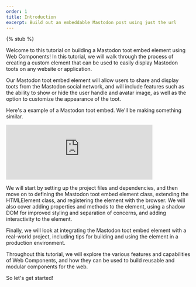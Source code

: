 ```yaml
---
order: 1
title: Introduction
excerpt: Build out an embeddable Mastodon post using just the url
---
```


{% stub %}

Welcome to this tutorial on building a Mastodon toot embed element using Web Components! In this tutorial, we will walk
through the process of creating a custom element that can be used to easily display Mastodon toots on any website or
application.

Our Mastodon toot embed element will allow users to share and display toots from the Mastodon social network, and will
include features such as the ability to show or hide the user handle and avatar image, as well as the option to
customize the appearance of the toot.

Here's a example of a Mastodon toot embed. We'll be making something similar.

<iframe src="https://fosstodon.org/@koddsson/109535622423696807/embed" class="mastodon-embed" style="max-width: 100%; border: 0" width="400" allowfullscreen="allowfullscreen"></iframe><script src="https://fosstodon.org/embed.js" async="async"></script>

We will start by setting up the project files and dependencies, and then move on to defining the Mastodon toot embed
element class, extending the HTMLElement class, and registering the element with the browser. We will also cover adding
properties and methods to the element, using a shadow DOM for improved styling and separation of concerns, and adding
interactivity to the element.

Finally, we will look at integrating the Mastodon toot embed element with a real-world project, including tips for
building and using the element in a production environment.

Throughout this tutorial, we will explore the various features and capabilities of Web Components, and how they can be
used to build reusable and modular components for the web.

So let's get started!
